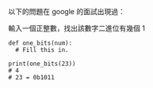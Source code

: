 以下的問題在 google 的面試出現過：

輸入一個正整數，找出該數字二進位有幾個 1

```
def one_bits(num):
  # Fill this in.

print(one_bits(23))
# 4
# 23 = 0b1011
```
